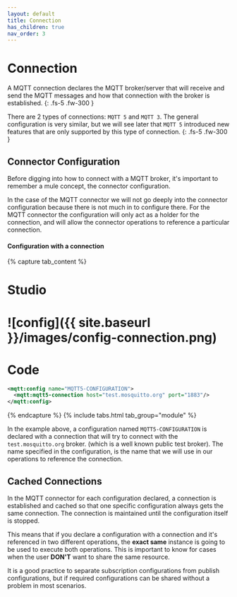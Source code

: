 ```yaml
---
layout: default
title: Connection
has_children: true
nav_order: 3
---
```


# Connection

A MQTT connection declares the MQTT broker/server that will receive and send the MQTT messages and how that connection with the broker is established.
{: .fs-5 .fw-300 }

There are 2 types of connections: `MQTT 5` and `MQTT 3`. The general configuration is very similar, but we will see later that `MQTT 5` introduced new features that are only supported by this type of connection.
{: .fs-5 .fw-300 }

## Connector Configuration 

Before digging into how to connect with a MQTT broker, it's important to remember a mule concept, the connector configuration.

In the case of the MQTT connector we will not go deeply into the connector configuration because there is not much in to configure there. For the MQTT connector the configuration will only act as a holder for the connection, and will allow the connector operations to reference a particular connection.

#### Configuration with a connection
{% capture tab_content %}

Studio
===
![config]({{ site.baseurl }}/images/config-connection.png)
====

Code
===

```xml
<mqtt:config name="MQTT5-CONFIGURATION">
  <mqtt:mqtt5-connection host="test.mosquitto.org" port="1883"/>
</mqtt:config>
```

{% endcapture %}
{% include tabs.html tab_group="module" %}

In the example above, a configuration named `MQTT5-CONFIGURATION` is declared with a connection that will try to connect with the `test.mosquitto.org` broker. (which is a well known public test broker). The name specified in the configuration, is the name that we will use in our operations to reference the connection.

## Cached Connections

In the MQTT connector for each configuration declared, a connection is established and cached so that one specific configuration always gets the same connection. The connection is maintained until the configuration itself is stopped.

This means that if you declare a configuration with a connection and it's referenced in two different operations, the **exact same** instance is going to be used to execute both operations. This is important to know for cases when the user **DON'T** want to share the same resource.

It is a good practice to separate subscription configurations from publish configurations, but if required configurations can be shared without a problem in most scenarios. 

